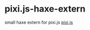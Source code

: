 pixi.js-haxe-extern
===================

small haxe extern for pixi.js
<a href="https://github.com/GoodBoyDigital/pixi.js">pixi.js</a>